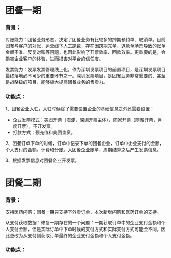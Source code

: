 # 团餐一期

### 背景：

对账能力：团餐业务形态，决定了团餐业务有比较多的跨期预约单、取消单。目前团餐与客户的对账，运营线下人工跑数，存在因跨期完单、退款单场景导致的账单金额不准、反复对账等问题，也因此影响了开票效率、回款效率。更重要的是，会损害企业客户的体验，进而损害对平台的信任度。

发票能力：发票发票管理线上化，作为深圳发票项目的前置项目，是深圳发票项目最终落地必不可少的重要环节之一。深圳发票项目，是团餐业务非常重要的、甚至是战略级的项目，能够极大提高团餐业务的售卖力。

### 功能点：

1、团餐企业入驻，入驻时候除了需要设置企业的基础信息之外还需要设置：

* 企业发票模式：美团开票（海淀，深圳开票主体），商家开票（随餐开票，月度开票），不开发票。
* 打款方式：预充值和美团垫资。

2、团餐订单下单的时候，订单中记录下单的团餐企业，订单中企业支付的金额，个人支付的金额。计费和分账。入团餐企业账单，周期结算之后产生发票信息。

3、根据发票信息对团餐企业开发票。



# 团餐二期

### 背景：

支持医药闪购：团餐一期只支持下外卖订单，本次新增闪购和医药订单的支持。

从支付获取数据：修复一期存在的一个问题：一期获取订单中的企业支付金额和个人支付金额，但是实际订单中下单时候的支付方式和实际支付方式可能会不同。因此更改为从支付侧获取订单最终的企业支付金额和个人支付金额。

### 功能点：